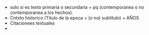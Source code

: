 - solo si es texto primaria o secundaria + pq (contemporanea o no contemporanea a los hechos).
- Cntxto historico (Titulo de la epoca + (o no) subtítulo) + AÑOS
- Citacionees textuales
- 